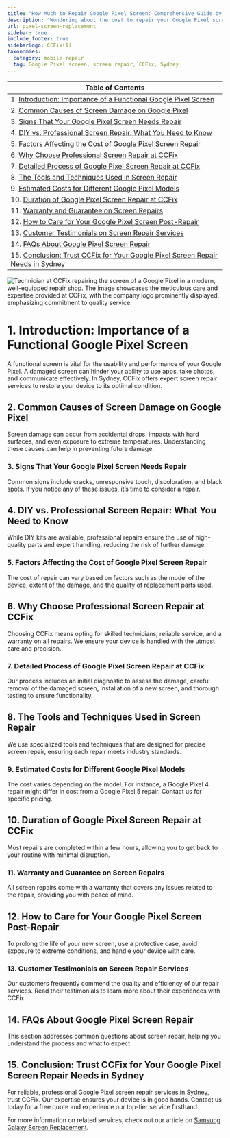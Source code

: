 ```yaml
---
title: "How Much to Repair Google Pixel Screen: Comprehensive Guide by CCFix"
description: "Wondering about the cost to repair your Google Pixel screen? Discover professional repair services at CCFix in Sydney. Get a free quote today!"
url: pixel-screen-replacement
sidebar: true
include_footer: true
sidebarlogo: CCFix(1)
taxonomies:
  category: mobile-repair
  tag: Google Pixel screen, screen repair, CCFix, Sydney
---
```


| **Table of Contents**                                               |
|---------------------------------------------------------------------|
| 1. [Introduction: Importance of a Functional Google Pixel Screen](#1-introduction-importance-of-a-functional-google-pixel-screen) |
| 2. [Common Causes of Screen Damage on Google Pixel](#2-common-causes-of-screen-damage-on-google-pixel) |
| 3. [Signs That Your Google Pixel Screen Needs Repair](#3-signs-that-your-google-pixel-screen-needs-repair) |
| 4. [DIY vs. Professional Screen Repair: What You Need to Know](#4-diy-vs-professional-screen-repair-what-you-need-to-know) |
| 5. [Factors Affecting the Cost of Google Pixel Screen Repair](#5-factors-affecting-the-cost-of-google-pixel-screen-repair) |
| 6. [Why Choose Professional Screen Repair at CCFix](#6-why-choose-professional-screen-repair-at-ccfix) |
| 7. [Detailed Process of Google Pixel Screen Repair at CCFix](#7-detailed-process-of-google-pixel-screen-repair-at-ccfix) |
| 8. [The Tools and Techniques Used in Screen Repair](#8-the-tools-and-techniques-used-in-screen-repair) |
| 9. [Estimated Costs for Different Google Pixel Models](#9-estimated-costs-for-different-google-pixel-models) |
| 10. [Duration of Google Pixel Screen Repair at CCFix](#10-duration-of-google-pixel-screen-repair-at-ccfix) |
| 11. [Warranty and Guarantee on Screen Repairs](#11-warranty-and-guarantee-on-screen-repairs) |
| 12. [How to Care for Your Google Pixel Screen Post-Repair](#12-how-to-care-for-your-google-pixel-screen-post-repair) |
| 13. [Customer Testimonials on Screen Repair Services](#13-customer-testimonials-on-screen-repair-services) |
| 14. [FAQs About Google Pixel Screen Repair](#14-faqs-about-google-pixel-screen-repair) |
| 15. [Conclusion: Trust CCFix for Your Google Pixel Screen Repair Needs in Sydney](#15-conclusion-trust-ccfix-for-your-google-pixel-screen-repair-needs-in-sydney) |

![Technician at CCFix repairing the screen of a Google Pixel in a modern, well-equipped repair shop. The image showcases the meticulous care and expertise provided at CCFix, with the company logo prominently displayed, emphasizing commitment to quality service.](/images/ccfix-google-pixel-screen-repair.webp "CCFix technician repairing a Google Pixel screen, demonstrating detailed repair work in a clean, professional environment.")

# **1. Introduction: Importance of a Functional Google Pixel Screen**
A functional screen is vital for the usability and performance of your Google Pixel. A damaged screen can hinder your ability to use apps, take photos, and communicate effectively. In Sydney, CCFix offers expert screen repair services to restore your device to its optimal condition.

## **2. Common Causes of Screen Damage on Google Pixel**
Screen damage can occur from accidental drops, impacts with hard surfaces, and even exposure to extreme temperatures. Understanding these causes can help in preventing future damage.

### **3. Signs That Your Google Pixel Screen Needs Repair**
Common signs include cracks, unresponsive touch, discoloration, and black spots. If you notice any of these issues, it’s time to consider a repair.

## **4. DIY vs. Professional Screen Repair: What You Need to Know**
While DIY kits are available, professional repairs ensure the use of high-quality parts and expert handling, reducing the risk of further damage.

### **5. Factors Affecting the Cost of Google Pixel Screen Repair**
The cost of repair can vary based on factors such as the model of the device, extent of the damage, and the quality of replacement parts used.

## **6. Why Choose Professional Screen Repair at CCFix**
Choosing CCFix means opting for skilled technicians, reliable service, and a warranty on all repairs. We ensure your device is handled with the utmost care and precision.

### **7. Detailed Process of Google Pixel Screen Repair at CCFix**
Our process includes an initial diagnostic to assess the damage, careful removal of the damaged screen, installation of a new screen, and thorough testing to ensure functionality.

## **8. The Tools and Techniques Used in Screen Repair**
We use specialized tools and techniques that are designed for precise screen repair, ensuring each repair meets industry standards.

### **9. Estimated Costs for Different Google Pixel Models**
The cost varies depending on the model. For instance, a Google Pixel 4 repair might differ in cost from a Google Pixel 5 repair. Contact us for specific pricing.

## **10. Duration of Google Pixel Screen Repair at CCFix**
Most repairs are completed within a few hours, allowing you to get back to your routine with minimal disruption.

### **11. Warranty and Guarantee on Screen Repairs**
All screen repairs come with a warranty that covers any issues related to the repair, providing you with peace of mind.

## **12. How to Care for Your Google Pixel Screen Post-Repair**
To prolong the life of your new screen, use a protective case, avoid exposure to extreme conditions, and handle your device with care.

### **13. Customer Testimonials on Screen Repair Services**
Our customers frequently commend the quality and efficiency of our repair services. Read their testimonials to learn more about their experiences with CCFix.

## **14. FAQs About Google Pixel Screen Repair**
This section addresses common questions about screen repair, helping you understand the process and what to expect.

## **15. Conclusion: Trust CCFix for Your Google Pixel Screen Repair Needs in Sydney**
For reliable, professional Google Pixel screen repair services in Sydney, trust CCFix. Our expertise ensures your device is in good hands. Contact us today for a free quote and experience our top-tier service firsthand.

For more information on related services, check out our article on [Samsung Galaxy Screen Replacement](https://ccfix.com.au/samsung-galaxy-screen-replacement).

